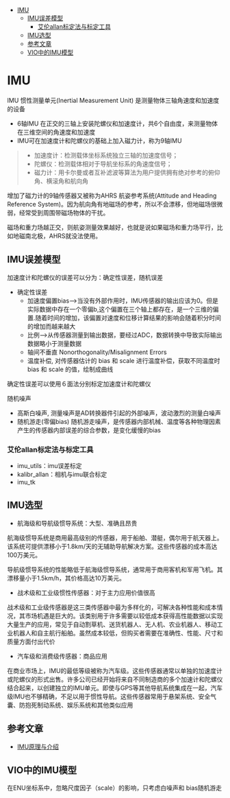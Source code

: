 - [IMU](#imu)
  - [IMU误差模型](#imu误差模型)
    - [艾伦allan标定法与标定工具](#艾伦allan标定法与标定工具)
  - [IMU选型](#imu选型)
  - [参考文章](#参考文章)
  - [VIO中的IMU模型](#vio中的imu模型)

# IMU

IMU 惯性测量单元(Inertial Measurement Unit) 是测量物体三轴角速度和加速度的设备

- 6轴IMU 在正交的三轴上安装陀螺仪和加速度计，共6个自由度，来测量物体在三维空间的角速度和加速度
- IMU可在加速度计和陀螺仪的基础上加入磁力计，称为9轴IMU

> - 加速度计：检测载体坐标系统独立三轴的加速度信号；
> - 陀螺仪：检测载体相对于导航坐标系的角速度信号；
> - 磁力计：用卡尔曼或者互补滤波等算法为用户提供拥有绝对参考的俯仰角、横滚角和航向角

增加了磁力计的9轴传感器又被称为AHRS 航姿参考系统(Attitude and Heading Reference System)。因为航向角有地磁场的参考，所以不会漂移，但地磁场很微弱，经常受到周围带磁场物体的干扰。

磁场和重力场越正交，则航姿测量效果越好，也就是说如果磁场和重力场平行，比如地磁南北极，AHRS就没法使用。

## IMU误差模型

加速度计和陀螺仪的误差可以分为：确定性误差，随机误差

- 确定性误差
  - 加速度偏置bias-->当没有外部作用时，IMU传感器的输出应该为0。但是实际数据中存在一个零偏b,这个偏置在三个轴上都存在，是一个三维的偏置.随着时间的增加，该偏置对速度和位移计算结果的影响会随着积分时间的增加而越来越大
  - 比例-->从传感器测量到输出数据，要经过ADC，数据转换中导致实际输出数据略小于测量数据
  - 轴间不垂直 Nonorthogonality/Misalignment Errors
  - 温度补偿, 对传感器估计的 bias 和 scale 进行温度补偿，获取不同温度时 bias 和 scale 的值，绘制成曲线

确定性误差可以使用６面法分别标定加速度计和陀螺仪

随机噪声

- 高斯白噪声, 测量噪声是AD转换器件引起的外部噪声，波动激烈的测量白噪声
- 随机游走(零偏bias) 随机游走噪声，是传感器内部机械、温度等各种物理因素产生的传感器内部误差的综合参数，是变化缓慢的bias

### 艾伦allan标定法与标定工具

- imu_utils：imu误差标定
- kalibr_allan：相机与imu联合标定
- imu_tk


## IMU选型

- 航海级和导航级惯导系统：大型、准确且昂贵

航海级惯导系统是商用最高级别的传感器，用于船舶、潜艇，偶尔用于航天器上。该系统可提供漂移小于1.8km/天的无辅助导航解决方案。这些传感器的成本高达100万美元。

导航级惯导系统的性能略低于航海级惯导系统，通常用于商用客机和军用飞机。其漂移量小于1.5km/h，其价格高达10万美元。

- 战术级和工业级惯性传感器：对于主力应用价值很高

战术级和工业级传感器是这三类传感器中最为多样化的，可解决各种性能和成本情况，其市场机遇是巨大的。该类别用于许多需要以较低成本获得高性能数据以实现大量生产的应用，常见于自动割草机、送货机器人、无人机、农业机器人、移动工业机器人和自主航行船舶。虽然成本较低，但购买者需要在准确性、性能、尺寸和质量方面付出代价

- 汽车级和消费级传感器：商品应用

在商业市场上，IMU的最低等级被称为汽车级。这些传感器通常以单独的加速度计或陀螺仪的形式出售。许多公司已经开始将来自不同制造商的多个加速计和陀螺仪结合起来，以创建独立的IMU单元。即使与GPS等其他导航系统集成在一起，汽车级IMU也不够精确，不足以用于惯性导航。这些传感器常用于悬架系统、安全气囊、防抱死制动系统、娱乐系统和其他类似应用


## 参考文章

- [IMU原理与介绍](https://blog.csdn.net/QLeelq/article/details/112985306)

## VIO中的IMU模型

在ENU坐标系中，忽略尺度因子（scale）的影响，只考虑白噪声和 bias随机游走
